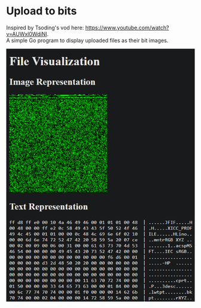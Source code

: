 # Upload to bits

Inspired by Tsoding's vod here: https://www.youtube.com/watch?v=AUWxl0WdiNI.  
A simple Go program to display uploaded files as their bit images. 

![Result Page](image.png)